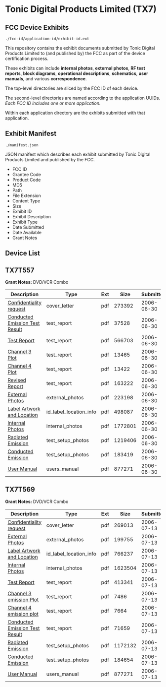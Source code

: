 # Tonic Digital Products Limited (TX7)
## FCC Device Exhibits

```
./fcc-id/application-id/exhibit-id.ext
```

This repository contains the exhibit documents submitted by Tonic Digital Products Limited to (and published by) the FCC as part of the device certification process.

These exhibits can include **internal photos**, **external photos**, **RF test reports**, **block diagrams**, **operational descriptions**, **schematics**, **user manuals**, and various **correspondence**.

The top-level directories are sliced by the FCC ID of each device.

The second-level directories are named according to the application UUIDs. *Each FCC ID includes one or more application.*

Within each application directory are the exhibits submitted with that application. 

## Exhibit Manifest

```
./manifest.json
```

JSON manifest which describes each exhibit submitted by Tonic Digital Products Limited and published by the FCC.

- FCC ID
- Grantee Code
- Product Code
- MD5
- Path
- File Extension
- Content Type
- Size
- Exhibit ID
- Exhibit Description
- Exhibit Type
- Date Submitted
- Date Available
- Grant Notes

## Device List
## TX7T557
**Grant Notes:** DVD/VCR Combo

| Description | Type | Ext | Size | Submitted | Available |
| ----------- | ---- | --- | ---- | --------- | --------- |
| [Confidentiality request](TX7T557/3a93352a349f972c07415ed2ab1c05c8/675508.pdf) | cover_letter | pdf | 273392 | 2006-06-30 | 2006-06-30 |
| [Conducted Emission Test Result](TX7T557/3a93352a349f972c07415ed2ab1c05c8/675498.pdf) | test_report | pdf | 37528 | 2006-06-30 | 2006-06-30 |
| [Test Report](TX7T557/3a93352a349f972c07415ed2ab1c05c8/675486.pdf) | test_report | pdf | 566703 | 2006-06-30 | 2006-06-30 |
| [Channel 3 Plot](TX7T557/3a93352a349f972c07415ed2ab1c05c8/675488.pdf) | test_report | pdf | 13465 | 2006-06-30 | 2006-06-30 |
| [Channel 4 Plot](TX7T557/3a93352a349f972c07415ed2ab1c05c8/675496.pdf) | test_report | pdf | 13422 | 2006-06-30 | 2006-06-30 |
| [Revised Report](TX7T557/3a93352a349f972c07415ed2ab1c05c8/675868.pdf) | test_report | pdf | 163222 | 2006-06-30 | 2006-06-30 |
| [External Photos](TX7T557/3a93352a349f972c07415ed2ab1c05c8/675490.pdf) | external_photos | pdf | 223198 | 2006-06-30 | 2006-06-30 |
| [Label Artwork and Location](TX7T557/3a93352a349f972c07415ed2ab1c05c8/675492.pdf) | id_label_location_info | pdf | 498087 | 2006-06-30 | 2006-06-30 |
| [Internal Photos](TX7T557/3a93352a349f972c07415ed2ab1c05c8/675491.pdf) | internal_photos | pdf | 1772801 | 2006-06-30 | 2006-06-30 |
| [Radiated Emission](TX7T557/3a93352a349f972c07415ed2ab1c05c8/675489.pdf) | test_setup_photos | pdf | 1219406 | 2006-06-30 | 2006-06-30 |
| [Conducted Emission](TX7T557/3a93352a349f972c07415ed2ab1c05c8/675497.pdf) | test_setup_photos | pdf | 183419 | 2006-06-30 | 2006-06-30 |
| [User Manual](TX7T557/3a93352a349f972c07415ed2ab1c05c8/675495.pdf) | users_manual | pdf | 877271 | 2006-06-30 | 2006-06-30 |
## TX7T569
**Grant Notes:** DVD/VCR Combo

| Description | Type | Ext | Size | Submitted | Available |
| ----------- | ---- | --- | ---- | --------- | --------- |
| [Confidentiality request](TX7T569/b37e0a5df15302f814baeeb8ec0b6c9a/681074.pdf) | cover_letter | pdf | 269013 | 2006-07-13 | 2006-07-13 |
| [External Photos](TX7T569/b37e0a5df15302f814baeeb8ec0b6c9a/681065.pdf) | external_photos | pdf | 199755 | 2006-07-13 | 2006-07-13 |
| [Label Artwork and Location](TX7T569/b37e0a5df15302f814baeeb8ec0b6c9a/681067.pdf) | id_label_location_info | pdf | 766237 | 2006-07-13 | 2006-07-13 |
| [Internal Photos](TX7T569/b37e0a5df15302f814baeeb8ec0b6c9a/681066.pdf) | internal_photos | pdf | 1623504 | 2006-07-13 | 2006-07-13 |
| [Test Report](TX7T569/b37e0a5df15302f814baeeb8ec0b6c9a/681061.pdf) | test_report | pdf | 413341 | 2006-07-13 | 2006-07-13 |
| [Channel 3 emission Plot](TX7T569/b37e0a5df15302f814baeeb8ec0b6c9a/681063.pdf) | test_report | pdf | 7486 | 2006-07-13 | 2006-07-13 |
| [Channel 4 emission plot](TX7T569/b37e0a5df15302f814baeeb8ec0b6c9a/681071.pdf) | test_report | pdf | 7664 | 2006-07-13 | 2006-07-13 |
| [Conducted Emission Test Result](TX7T569/b37e0a5df15302f814baeeb8ec0b6c9a/681073.pdf) | test_report | pdf | 71659 | 2006-07-13 | 2006-07-13 |
| [Radiated Emission](TX7T569/b37e0a5df15302f814baeeb8ec0b6c9a/681064.pdf) | test_setup_photos | pdf | 1172132 | 2006-07-13 | 2006-07-13 |
| [Conducted Emission](TX7T569/b37e0a5df15302f814baeeb8ec0b6c9a/681072.pdf) | test_setup_photos | pdf | 184654 | 2006-07-13 | 2006-07-13 |
| [User Manual](TX7T569/b37e0a5df15302f814baeeb8ec0b6c9a/675495.pdf) | users_manual | pdf | 877271 | 2006-07-13 | 2006-07-13 |
